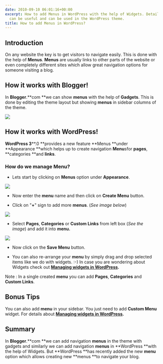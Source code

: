 ```yaml
---
date: 2010-09-10 06:01:16+00:00
excerpt: How to add Menus in WordPress with the help of Widgets. Details on how menu
  can be useful and can be used in the WordPress theme.
title: How to add Menus in WordPress?
---
```


## Introduction


On any website the key is to get visitors to navigate easily. This is done with the help of **Menus**. **Menus** are usually links to other parts of the website or even completely different sites which allow great navigation options for someone visiting a blog.


## How it works with Blogger!


In **Blogger**.**com **we can show **menus** with the help of **Gadgets**. This is done by editing the theme layout but showing **menus** in sidebar columns of the theme.

[![](https://rtcamp.com/wp-content/uploads/2010/08/menu-gadgets.png)](https://rtcamp.com/wp-content/uploads/2010/08/menu-gadgets.png)


## How it works with WordPress!


**WordPress 3****.0 **provides a new feature **Menus **under **Appearance **which helps up to create navigation **Menu**sfor **pages**, **categories **and **links**.


### How do we manage Menu?





	
  * Lets start by clicking on **Menus** option under **Appearance**.


[![](https://rtcamp.com/wp-content/uploads/2010/08/menu-blogger-to-wordpress.png)](https://rtcamp.com/wp-content/uploads/2010/08/menu-blogger-to-wordpress.png)



	
  * Now enter the **menu** name and then click on **Create Menu** button.

	
  * Click on "**+**" sign to add more **menus**. (_See image below_)


[![](https://rtcamp.com/wp-content/uploads/2010/08/add-menu.png)](https://rtcamp.com/wp-content/uploads/2010/08/add-menu.png)



	
  * Select **Pages**, **Categories** or **Custom Links** from left box (_See the image_) and add it into **menu.**


[![](https://rtcamp.com/wp-content/uploads/2010/08/select-pages.png)](https://rtcamp.com/wp-content/uploads/2010/08/select-pages.png)



	
  * Now click on the **Save Menu** button.

	
  * You can also re-arrange your **menu** by simply drag and drop selected items like we do with widgets. :-) In case you are wondering about Widgets check out **[Managing widgets in WordPress](https://rtcamp.com/blogger-to-wordpress/tutorials/user-guide/managing-widgets/).**


Note : In a single created **menu** you can add **Pages**, **Categories** and **Custom Links**.


## **Bonus Tips**


You can also add **menu** in your sidebar. You just need to add **Custom Menu** widget. For details about **[Managing widgets in WordPress](http://bloggertowp.org/managing-widgets-in-wordpress/).**


## Summary


In **Blogger**.**com **we can add navigation **menus** in the theme with gadgets and similarly we can add navigation **menus** in **WordPress **with the help of Widgets. But **WordPress **has recently added the new **menu** option which allows creating new **menus **to navigate your blog.

